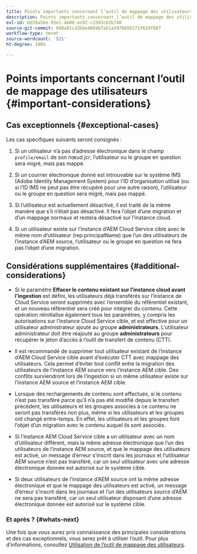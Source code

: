 ```yaml
---
title: Points importants concernant l’outil de mappage des utilisateurs
description: Points importants concernant l’outil de mappage des utilisateurs
exl-id: 0d39a5be-93e1-4b00-ac92-c2593c02b740
source-git-commit: 940a01cd3b9e4804bfab1a5970699271f624f087
workflow-type: tm+mt
source-wordcount: '521'
ht-degree: 100%

---
```


# Points importants concernant l’outil de mappage des utilisateurs {#important-considerations}


## Cas exceptionnels {#exceptional-cases}

Les cas spécifiques suivants seront consignés :

1. Si un utilisateur n’a pas d’adresse électronique dans le champ `profile/email` de son nœud *jcr*, l’utilisateur ou le groupe en question sera migré, mais pas mappé.

1. Si un courrier électronique donné est introuvable sur le système IMS (Adobe Identity Management System) pour l’ID d’organisation utilisé (ou si l’ID IMS ne peut pas être récupéré pour une autre raison), l’utilisateur ou le groupe en question sera migré, mais pas mappé.

1. Si l’utilisateur est actuellement désactivé, il est traité de la même manière que s’il n’était pas désactivé. Il fera l’objet d’une migration et d’un mappage normaux et restera désactivé sur l’instance cloud.

1. Si un utilisateur existe sur l’instance d’AEM Cloud Service cible avec le même nom d’utilisateur (rep:principalName) que l’un des utilisateurs de l’instance d’AEM source, l’utilisateur ou le groupe en question ne fera pas l’objet d’une migration.

## Considérations supplémentaires {#additional-considerations}

* Si le paramètre **Effacer le contenu existant sur l’instance cloud avant l’ingestion** est défini, les utilisateurs déjà transférés sur l’instance de Cloud Service seront supprimés avec l’ensemble du référentiel existant, et un nouveau référentiel sera créé pour intégrer du contenu. Cette opération réinitialise également tous les paramètres, y compris les autorisations sur l’instance Cloud Service cible, et est effective pour un utilisateur administrateur ajouté au groupe **administrateurs**. L’utilisateur administrateur doit être réajouté au groupe **administrateurs** pour récupérer le jeton d’accès à l’outil de transfert de contenu (CTT).

* Il est recommandé de supprimer tout utilisateur existant de l’instance d’AEM Cloud Service cible avant d’exécuter CTT avec mappage des utilisateurs. Cela permet d’éviter tout conflit entre la migration des utilisateurs de l’instance AEM source vers l’instance AEM cible. Des conflits surviendront lors de l’ingestion si un même utilisateur existe sur l’instance AEM source et l’instance AEM cible.

* Lorsque des rechargements de contenu sont effectués, si le contenu n’est pas transféré parce qu’il n’a pas été modifié depuis le transfert précédent, les utilisateurs et les groupes associés à ce contenu ne seront pas transférés non plus, même si les utilisateurs et les groupes ont changé entre-temps. En effet, les utilisateurs et les groupes font l’objet d’un migration avec le contenu auquel ils sont associés.

* Si l’instance AEM Cloud Service cible a un utilisateur avec un nom d’utilisateur différent, mais la même adresse électronique que l’un des utilisateurs de l’instance AEM source, et que le mappage des utilisateurs est activé, un message d’erreur s’inscrit dans les journaux et l’utilisateur AEM source n’est pas transféré, car un seul utilisateur avec une adresse électronique donnée est autorisé sur le système cible.

* Si deux utilisateurs de l’instance d’AEM source ont la même adresse électronique et que le mappage des utilisateurs est activé, un message d’erreur s’inscrit dans les journaux et l’un des utilisateurs source d’AEM ne sera pas transféré, car un seul utilisateur disposant d’une adresse électronique donnée est autorisé sur le système cible.

### Et après ? {#whats-next}

Une fois que vous aurez pris connaissance des principales considérations et des cas exceptionnels, vous serez prêt à utiliser l’outil. Pour plus d’informations, consultez [Utilisation de l’outil de mappage des utilisateurs](/help/journey-migration/content-transfer-tool/user-mapping-tool/using-user-mapping-tool.md).
